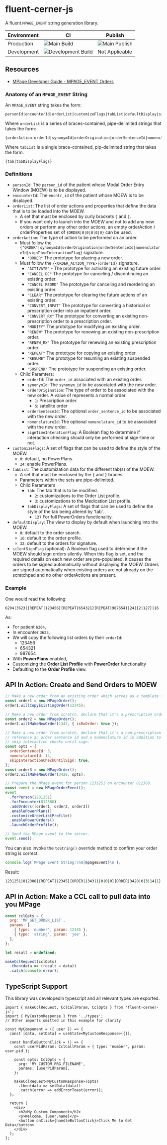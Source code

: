 # fluent-cerner-js

A fluent `MPAGE_EVENT` string generation library.

| Environment | CI                                                                                                                             | Publish                                                                                                               |
| ----------- | ------------------------------------------------------------------------------------------------------------------------------ | --------------------------------------------------------------------------------------------------------------------- |
| Production  | ![Main Build](https://github.com/geekmdtravis/fluent-cerner-js/actions/workflows/main.yml/badge.svg?branch=main)               | ![Main Publish](https://github.com/geekmdtravis/fluent-cerner-js/actions/workflows/publish.yml/badge.svg) |
| Development | ![Development Build](https://github.com/geekmdtravis/fluent-cerner-js/actions/workflows/main.yml/badge.svg?branch=development) | Not Applicable                                                                                                        |

## Resources

- [MPage Developer Guide - MPAGE_EVENT Orders](https://wiki.cerner.com/display/public/MPDEVWIKI/MPAGES_EVENT-ORDERS)

### Anatomy of an `MPAGE_EVENT` String

An `MPAGE_EVENT` string takes the form:

```
personId|encounterId|orderList|customizeFlags|tabList|defaultDisplay|silentSignFlag
```

Where `orderList` is a series of braces-contained, pipe-delimited strings that takes the form:

```
{orderAction|orderId|synonymId|orderOrigination|orderSentenceId|nomenclatureId|signTimeInteractionFlag}
```

Where `tabList` is a single brace-contained, pip-delimited string that takes the form:

```
{tab|tabDisplayFlags}
```

### Definitions

- `personId`: The `person_id` of the patient whose Modal Order Entry Window (MOEW) is to be displayed.
- `encounterId`: The `encntr_id` of the patient whose MOEW is to be displayed.
- `orderList`: The list of order actions and properties that define the data that is to be loaded into the MOEW.
  - A set that must be enclosed by curly brackets `{` and `}`.
  - If you want only to launch into the MOEW and not to add any new orders or perform any other order actions, an empty orderAction / orderProperties set of `{ORDER|0|0|0|0|0}` can be used.
- `orderAction`: The type of action to be performed on an order.
  - Must follow the `{"ORDER"|synonymId|orderOrigination|orderSentenceId|nomenclatureId|signTimeInteractionFlag}` signature.
    - `"ORDER"` The prototype for placing a new order.
  - Must follow the `{<ORDER_ACTION_TYPE>|orderId}` signature.
    - `"ACTIVATE"` - The prototype for activating an existing future order.
    - `"CANCEL DC"` The prototype for canceling / discontinuing an existing order.
    - `"CANCEL REORD"` The prototype for canceling and reordering an existing order.
    - `"CLEAR"` The prototype for clearing the future actions of an existing order.
    - `"CONVERT_INPAT"` The prototype for converting a historical or prescription order into an inpatient order.
    - `"CONVERT_RX"` The prototype for converting an existing non-prescription order to a prescription order.
    - `"MODIFY"` The prototype for modifying an existing order.
    - `"RENEW"` The prototype for renewing an existing non-prescription order.
    - `"RENEW_RX"` The prototype for renewing an existing prescription order.
    - `"REPEAT"` The prototype for copying an existing order.
    - `"RESUME"` The prototype for resuming an existing suspended order.
    - `"SUSPEND"` The prototype for suspending an existing order.
  - Child Paramters:
    - `orderId`: The `order_id` associated with an existing order.
    - `synonymId`: The `synonym_id` to be associated with the new order.
    - `orderOrigination`: The type of order to be associated with the new order. A value of represents a normal order.
      - `1`: Prescription order.
      - `5`: satellite order
    - `orderSenteceId`: The optional `order_sentence_id` to be associated with the new order.
    - `nomenclatureId`: The optional `nomenclature_id` to be associated with the new order.
    - `signTimeInterationFlag`: A Boolean flag to determine if interaction checking should only be performed at sign-time or not.
- `customizeFlags`: A set of flags that can be used to define the style of the MOEW.
  - `0`: default, no PowerPlans.
  - `24`: enable PowerPlans.
- `tabList`: The customization data for the different tab(s) of the MOEW.
  - A set that must be enclosed by the `{` and `}` braces.
  - Parameters within the sets are pipe-delimited.
  - Child Parameters
    - `tab`: The tab that is to be modified.
      - `2`: customizations to the Order List profile.
      - `3`: customizations to the Medication List profile.
    - `tabDisplayFlags`: A set of flags that can be used to define the style of the tab being altered by 'tab'.
      - `127` For full PowerOrders functionality.
- `defaultDisplay`: The view to display by default when launching into the MOEW.
  - `8`: default to the order search.
  - `16`: default to the order profile.
  - `32`: default to the orders for signature.
- `silentSignFlag` (optional): A Boolean flag used to determine if the MOEW should sign orders silently. When this flag is set, and the required details on each new order are pre-populated, it causes the orders to be signed automatically without displaying the MOEW. Orders are signed automatically when existing orders are not already on the scratchpad and no other orderActions are present.

### Example

One would read the following:

```
6204|3623|{REPEAT|123456}{REPEAT|654321}{REPEAT|987654}|24|{2|127}|16
```

As:

- For patient `6204`,
- In encounter `3623`,
- We will copy the following list orders by their `orderId`:
  - 123456
  - 654321
  - 987654
- With **PowerPlans** enabled,
- Customizing the **Order List Profile** with **PowerOrder** functionality
- Defaulting to the **Order Profile** view.

## API In Action: Create and Send Orders to MOEW

```js
// Make a new order from an existing order which serves as a template for copy.
const order1 = new MPageOrder();
order1.willCopyExistingOrder(12345);

// Make a new order from scratch, declare that it's a prescription order.
const order2 = new MPageOrder();
order2.willMakeNewOrder(1343, { isRxOrder: true });

// Make a new order from scratch, declare that it's a non-prescription order,
// reference an order sentence id and a nomenclature id in addition to requesting
// skip interaction checks until sign.
const opts = {
  orderSentenceId: 3,
  nomenclatureId: 14,
  skipInteractionCheckUntilSign: true,
};
const order3 = new MPageOrder();
order3.willMakeNewOrder(3428, opts);

// Prepare the MPage event for person 1231251 on encounter 812388.
const event = new MPageOrderEvent();
event
  .forPerson(1231251)
  .forEncounter(812388)
  .addOrders([order1, order2, order3])
  .enablePowerPlans()
  .customizeOrderListProfile()
  .enablePowerOrders()
  .launchOrderProfile();

// Send the MPage event to the server.
event.send();
```

You can also invoke the `toString()` override method to confirm your order string is correct.

```js
console.log(`MPage Event String:\n${mpageEvent}\n`);
```

Result:

```sh
1231251|812388|{REPEAT|12345}{ORDER|1343|1|0|0|0}{ORDER|3428|0|3|14|1}|24|{2|127}|16|0
```

## API in Action: Make a CCL call to pull data into you MPage

```js
const cclOpts = {
  prg: 'MP_GET_ORDER_LIST',
  params: [
    { type: 'number', param: 12345 },
    { type: 'string', param: 'joe' },
  ],
};

let result = undefined;

makeCclRequest(cclOpts)
  .then(data => (result = data))
  .catch(console.error);
```

## TypeScript Support

This library was developedin typescript and all relevant types are exported.

```tsx
import { makeCclRequest, CclCallParam, CclOpts } from 'fluent-cerner-js';
import { MyCustomResponse } from '../types';
// Other imports omitted in this example for clarity

const MyComponent = ({ user }) => {
  const [data, setData] = useState<MyCustomResponse>({});

  const handleButtonClick = () => {
    const userPidParam: CclCallParam = { type: 'number', param: user.pid };

    const opts: CclOpts = {
      prg: 'MY_CUSTOM_PRG_FILENAME',
      params: [userPidParam],
    };

    makeCclRequest<MyCustomResponse>(opts)
      .then(data => setData(data))
      .catch(error => addErrorToast(error));
  };

  return (
    <div>
      <h2>My Custom Component</h2>
      <p>Welcome, {user.name}</p>
      <button onClick={handleButtonClick}>Click Me to Get Data</button>
    </div>
  );
};
```
